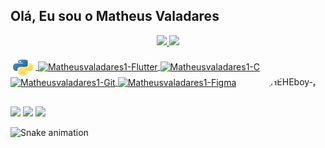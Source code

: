 ## Olá, Eu sou o Matheus Valadares

<div align="center">
  <a href="https://github.com/Matheusvaladares1">
  <img width="39%" src="https://github-readme-stats.vercel.app/api?username=Matheusvaladares1&show_icons=true&theme=dracula&include_all_commits=true&count_private=true"/>
  <img width="60%" src="https://github-readme-stats.vercel.app/api/top-langs/?username=Matheusvaladares1&layout=compact&langs_count=7&theme=dracula"/>
</div>

<div style="display: inline_block"><br>
  <img align="center" alt="Matheusvaladares1-Python" height="30" width="40" src="https://raw.githubusercontent.com/devicons/devicon/master/icons/python/python-original.svg">
  <img align="center" alt="Matheusvaladares1-Flutter" height="30" width="40" src="https://cdn.jsdelivr.net/gh/devicons/devicon/icons/flutter/flutter-original.svg">
  <img align="center" alt="Matheusvaladares1-C" height="30" width="40" src= "https://cdn.jsdelivr.net/gh/devicons/devicon/icons/c/c-original.svg">
  <img align="center" alt="Matheusvaladares1-Git" height="30" width="40" src= "https://cdn.jsdelivr.net/gh/devicons/devicon/icons/git/git-plain-wordmark.svg">
  <img align="center" alt="Matheusvaladares1-Figma" height="30" width="40" src= "https://cdn.jsdelivr.net/gh/devicons/devicon/icons/figma/figma-original.svg" >
  <img align="right" alt="HEHEboy-pic" height="150" style="border-radius:50px;" src="https://media.giphy.com/media/MdA16VIoXKKxNE8Stk/giphy.gif">
</div>

##

</div>

  <a href="https://instagram.com/matheusvaladares_" target="_blank"><img src="https://img.shields.io/badge/-Instagram-%23E4405F?style=for-the-badge&logo=instagram&logoColor=white" target="_blank"></a>
  <a href = "mailto:contatodovaladares@gmail.com"><img src="https://img.shields.io/badge/Gmail-D14836?style=for-the-badge&logo=gmail&logoColor=white" target="_blank"></a>
  <a href="https://www.linkedin.com/in/matheusvaladares/" target="_blank"><img src="https://img.shields.io/badge/-LinkedIn-%230077B5?style=for-the-badge&logo=linkedin&logoColor=white" target="_blank"></a> 
</div>

![Snake animation](https://github.com/Matheusvaladares1/Matheusvaladares1/blob/output/github-contribution-grid-snake.svg)


